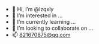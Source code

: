 - 👋 Hi, I’m @lzqxly
- 👀 I’m interested in ...
- 🌱 I’m currently learning ...
- 💞️ I’m looking to collaborate on ...
- 📫 821670875@qq.com

<!---
lzqxly/lzqxly is a ✨ special ✨ repository because its `README.md` (this file) appears on your GitHub profile.
You can click the Preview link to take a look at your changes.
--->
